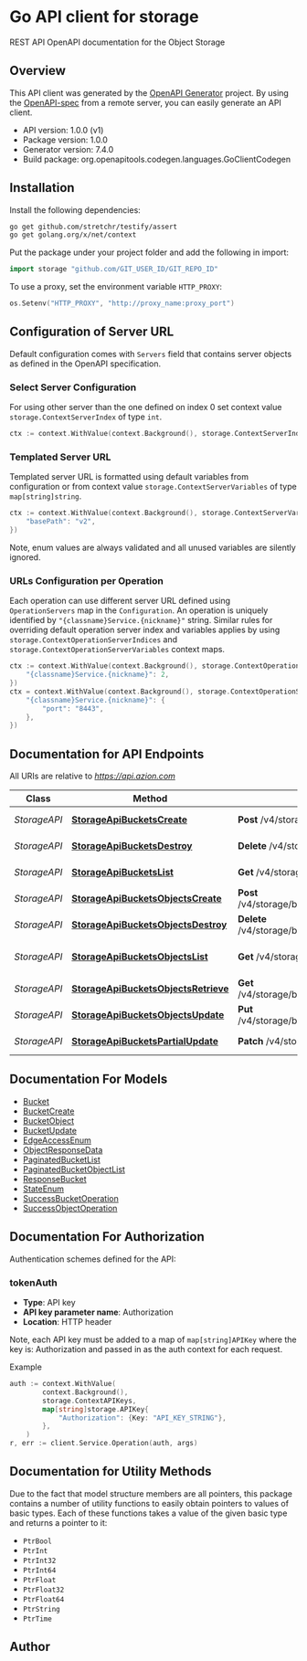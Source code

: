 # Go API client for storage

REST API OpenAPI documentation for the Object Storage

## Overview
This API client was generated by the [OpenAPI Generator](https://openapi-generator.tech) project.  By using the [OpenAPI-spec](https://www.openapis.org/) from a remote server, you can easily generate an API client.

- API version: 1.0.0 (v1)
- Package version: 1.0.0
- Generator version: 7.4.0
- Build package: org.openapitools.codegen.languages.GoClientCodegen

## Installation

Install the following dependencies:

```sh
go get github.com/stretchr/testify/assert
go get golang.org/x/net/context
```

Put the package under your project folder and add the following in import:

```go
import storage "github.com/GIT_USER_ID/GIT_REPO_ID"
```

To use a proxy, set the environment variable `HTTP_PROXY`:

```go
os.Setenv("HTTP_PROXY", "http://proxy_name:proxy_port")
```

## Configuration of Server URL

Default configuration comes with `Servers` field that contains server objects as defined in the OpenAPI specification.

### Select Server Configuration

For using other server than the one defined on index 0 set context value `storage.ContextServerIndex` of type `int`.

```go
ctx := context.WithValue(context.Background(), storage.ContextServerIndex, 1)
```

### Templated Server URL

Templated server URL is formatted using default variables from configuration or from context value `storage.ContextServerVariables` of type `map[string]string`.

```go
ctx := context.WithValue(context.Background(), storage.ContextServerVariables, map[string]string{
	"basePath": "v2",
})
```

Note, enum values are always validated and all unused variables are silently ignored.

### URLs Configuration per Operation

Each operation can use different server URL defined using `OperationServers` map in the `Configuration`.
An operation is uniquely identified by `"{classname}Service.{nickname}"` string.
Similar rules for overriding default operation server index and variables applies by using `storage.ContextOperationServerIndices` and `storage.ContextOperationServerVariables` context maps.

```go
ctx := context.WithValue(context.Background(), storage.ContextOperationServerIndices, map[string]int{
	"{classname}Service.{nickname}": 2,
})
ctx = context.WithValue(context.Background(), storage.ContextOperationServerVariables, map[string]map[string]string{
	"{classname}Service.{nickname}": {
		"port": "8443",
	},
})
```

## Documentation for API Endpoints

All URIs are relative to *https://api.azion.com*

Class | Method | HTTP request | Description
------------ | ------------- | ------------- | -------------
*StorageAPI* | [**StorageApiBucketsCreate**](docs/StorageAPI.md#storageapibucketscreate) | **Post** /v4/storage/buckets | Create a new bucket
*StorageAPI* | [**StorageApiBucketsDestroy**](docs/StorageAPI.md#storageapibucketsdestroy) | **Delete** /v4/storage/buckets/{name} | Delete a bucket
*StorageAPI* | [**StorageApiBucketsList**](docs/StorageAPI.md#storageapibucketslist) | **Get** /v4/storage/buckets | List buckets
*StorageAPI* | [**StorageApiBucketsObjectsCreate**](docs/StorageAPI.md#storageapibucketsobjectscreate) | **Post** /v4/storage/buckets/{bucket_name}/objects/{object_key} | Create new object key
*StorageAPI* | [**StorageApiBucketsObjectsDestroy**](docs/StorageAPI.md#storageapibucketsobjectsdestroy) | **Delete** /v4/storage/buckets/{bucket_name}/objects/{object_key} | Delete object key
*StorageAPI* | [**StorageApiBucketsObjectsList**](docs/StorageAPI.md#storageapibucketsobjectslist) | **Get** /v4/storage/buckets/{bucket_name}/objects | List buckets objects
*StorageAPI* | [**StorageApiBucketsObjectsRetrieve**](docs/StorageAPI.md#storageapibucketsobjectsretrieve) | **Get** /v4/storage/buckets/{bucket_name}/objects/{object_key} | Download object
*StorageAPI* | [**StorageApiBucketsObjectsUpdate**](docs/StorageAPI.md#storageapibucketsobjectsupdate) | **Put** /v4/storage/buckets/{bucket_name}/objects/{object_key} | Update the object key
*StorageAPI* | [**StorageApiBucketsPartialUpdate**](docs/StorageAPI.md#storageapibucketspartialupdate) | **Patch** /v4/storage/buckets/{name} | Update bucket info


## Documentation For Models

 - [Bucket](docs/Bucket.md)
 - [BucketCreate](docs/BucketCreate.md)
 - [BucketObject](docs/BucketObject.md)
 - [BucketUpdate](docs/BucketUpdate.md)
 - [EdgeAccessEnum](docs/EdgeAccessEnum.md)
 - [ObjectResponseData](docs/ObjectResponseData.md)
 - [PaginatedBucketList](docs/PaginatedBucketList.md)
 - [PaginatedBucketObjectList](docs/PaginatedBucketObjectList.md)
 - [ResponseBucket](docs/ResponseBucket.md)
 - [StateEnum](docs/StateEnum.md)
 - [SuccessBucketOperation](docs/SuccessBucketOperation.md)
 - [SuccessObjectOperation](docs/SuccessObjectOperation.md)


## Documentation For Authorization


Authentication schemes defined for the API:
### tokenAuth

- **Type**: API key
- **API key parameter name**: Authorization
- **Location**: HTTP header

Note, each API key must be added to a map of `map[string]APIKey` where the key is: Authorization and passed in as the auth context for each request.

Example

```go
auth := context.WithValue(
		context.Background(),
		storage.ContextAPIKeys,
		map[string]storage.APIKey{
			"Authorization": {Key: "API_KEY_STRING"},
		},
	)
r, err := client.Service.Operation(auth, args)
```


## Documentation for Utility Methods

Due to the fact that model structure members are all pointers, this package contains
a number of utility functions to easily obtain pointers to values of basic types.
Each of these functions takes a value of the given basic type and returns a pointer to it:

* `PtrBool`
* `PtrInt`
* `PtrInt32`
* `PtrInt64`
* `PtrFloat`
* `PtrFloat32`
* `PtrFloat64`
* `PtrString`
* `PtrTime`

## Author




